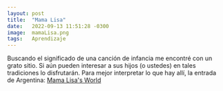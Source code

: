 ```yaml
---
layout: post
title:  "Mama Lisa"
date:   2022-09-13 11:51:28 -0300
image:  mamaLisa.png 
tags:   Aprendizaje
---
```

Buscando el significado de una canción de infancia me encontré con un grato sitio. Si aún pueden interesar a sus hijos (o ustedes) en tales tradiciones lo disfrutarán. Para mejor interpretar lo que hay allí, la entrada de Argentina:
[Mama Lisa's World][Mama Lisa's World]



[comment]: # (Referencias)
[Mama Lisa's World]: https://www.mamalisa.com/?t=ec&c=106
